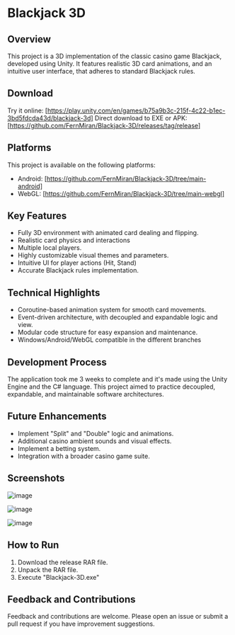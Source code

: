 # Blackjack 3D

## Overview
This project is a 3D implementation of the classic casino game Blackjack, developed using Unity. It features realistic 3D card animations, and an intuitive user interface, that adheres to standard Blackjack rules.

## Download
Try it online: [https://play.unity.com/en/games/b75a9b3c-215f-4c22-b1ec-3bd5fdcda43d/blackjack-3d]
Direct download to EXE or APK: [https://github.com/FernMiran/Blackjack-3D/releases/tag/release]

## Platforms
This project is available on the following platforms:

- Android:
[https://github.com/FernMiran/Blackjack-3D/tree/main-android]
- WebGL:
[https://github.com/FernMiran/Blackjack-3D/tree/main-webgl]

## Key Features
- Fully 3D environment with animated card dealing and flipping.
- Realistic card physics and interactions
- Multiple local players.
- Highly customizable visual themes and parameters.
- Intuitive UI for player actions (Hit, Stand)
- Accurate Blackjack rules implementation.

## Technical Highlights
- Coroutine-based animation system for smooth card movements.
- Event-driven architecture, with decoupled and expandable logic and view.
- Modular code structure for easy expansion and maintenance.
- Windows/Android/WebGL compatible in the different branches

## Development Process
The application took me 3 weeks to complete and it's made using the Unity Engine and the C# language. This project aimed to practice decoupled, expandable, and maintainable software architectures.

## Future Enhancements
- Implement "Split" and "Double" logic and animations.
- Additional casino ambient sounds and visual effects.
- Implement a betting system.
- Integration with a broader casino game suite.

## Screenshots
![image](https://github.com/user-attachments/assets/23f48228-dbed-4995-85af-9b21adb30cf2)

![image](https://github.com/user-attachments/assets/c88f4ad3-b4bf-4241-82f7-b6a3aac7c22f)

![image](https://github.com/user-attachments/assets/e19cd7f2-1741-4faa-b2ea-d1cbcf68c737)

## How to Run
1. Download the release RAR file.
2. Unpack the RAR file.
3. Execute "Blackjack-3D.exe"

## Feedback and Contributions
Feedback and contributions are welcome. Please open an issue or submit a pull request if you have improvement suggestions.
